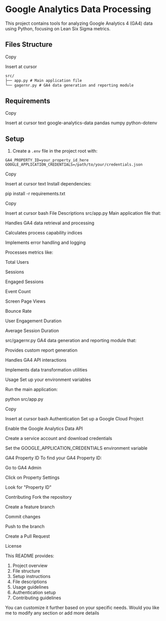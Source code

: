 # Google Analytics Data Processing

This project contains tools for analyzing Google Analytics 4 (GA4) data using Python, focusing on Lean Six Sigma metrics.

## Files Structure

Copy

Insert at cursor
```markdown
src/
├── app.py # Main application file
└── gagernr.py # GA4 data generation and reporting module
```

## Requirements

Copy

Insert at cursor
text
google-analytics-data
pandas
numpy
python-dotenv


## Setup

1. Create a `.env` file in the project root with:

```env
GA4_PROPERTY_ID=your_property_id_here
GOOGLE_APPLICATION_CREDENTIALS=/path/to/your/credentials.json
```

Copy

Insert at cursor
text
Install dependencies:

pip install -r requirements.txt

Copy

Insert at cursor
bash
File Descriptions
src/app.py
Main application file that:

Handles GA4 data retrieval and processing

Calculates process capability indices

Implements error handling and logging

Processes metrics like:

Total Users

Sessions

Engaged Sessions

Event Count

Screen Page Views

Bounce Rate

User Engagement Duration

Average Session Duration

src/gagernr.py
GA4 data generation and reporting module that:

Provides custom report generation

Handles GA4 API interactions

Implements data transformation utilities

Usage
Set up your environment variables

Run the main application:

python src/app.py

Copy

Insert at cursor
bash
Authentication
Set up a Google Cloud Project

Enable the Google Analytics Data API

Create a service account and download credentials

Set the GOOGLE_APPLICATION_CREDENTIALS environment variable

GA4 Property ID
To find your GA4 Property ID:

Go to GA4 Admin

Click on Property Settings

Look for "Property ID"

Contributing
Fork the repository

Create a feature branch

Commit changes

Push to the branch

Create a Pull Request

License


This README provides:
1. Project overview
2. File structure
3. Setup instructions
4. File descriptions
5. Usage guidelines
6. Authentication setup
7. Contributing guidelines

You can customize it further based on your specific needs. Would you like me to modify any section or add more details
